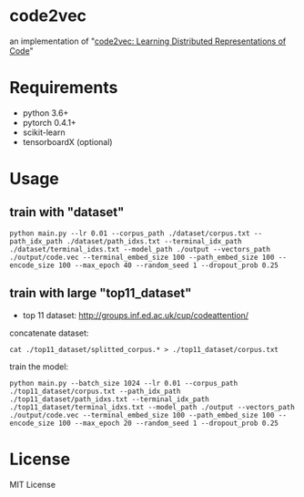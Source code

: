 # code2vec
an implementation of "[code2vec: Learning Distributed Representations of Code](https://arxiv.org/abs/1803.09473)"


# Requirements
* python 3.6+
* pytorch 0.4.1+
* scikit-learn
* tensorboardX (optional)


# Usage

## train with "dataset"

```
python main.py --lr 0.01 --corpus_path ./dataset/corpus.txt --path_idx_path ./dataset/path_idxs.txt --terminal_idx_path ./dataset/terminal_idxs.txt --model_path ./output --vectors_path ./output/code.vec --terminal_embed_size 100 --path_embed_size 100 --encode_size 100 --max_epoch 40 --random_seed 1 --dropout_prob 0.25
```


## train with large "top11_dataset"

* top 11 dataset: http://groups.inf.ed.ac.uk/cup/codeattention/

concatenate dataset:

```
cat ./top11_dataset/splitted_corpus.* > ./top11_dataset/corpus.txt
```

train the model:

```
python main.py --batch_size 1024 --lr 0.01 --corpus_path ./top11_dataset/corpus.txt --path_idx_path ./top11_dataset/path_idxs.txt --terminal_idx_path ./top11_dataset/terminal_idxs.txt --model_path ./output --vectors_path ./output/code.vec --terminal_embed_size 100 --path_embed_size 100 --encode_size 100 --max_epoch 20 --random_seed 1 --dropout_prob 0.25
```


# License
MIT License
